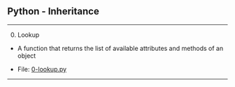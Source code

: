 ## Python - Inheritance

-------------------------

0. Lookup

- A function that returns the list of available attributes and methods of an object

- File: [0-lookup.py](./0-lookup.py)

---